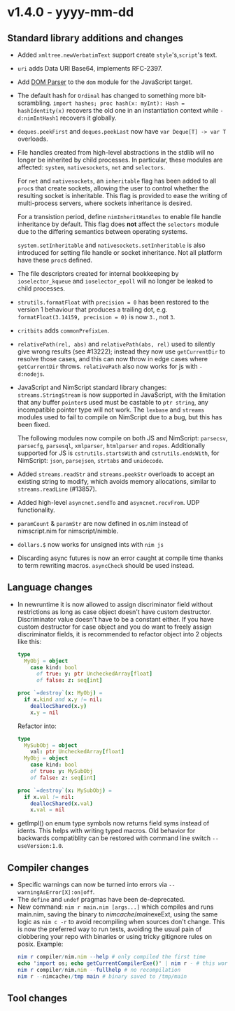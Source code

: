 # v1.4.0 - yyyy-mm-dd



## Standard library additions and changes
- Added `xmltree.newVerbatimText` support create `style`'s,`script`'s text.
- `uri` adds Data URI Base64, implements RFC-2397.
- Add [DOM Parser](https://developer.mozilla.org/en-US/docs/Web/API/DOMParser)
  to the `dom` module for the JavaScript target.
- The default hash for `Ordinal` has changed to something more bit-scrambling.
  `import hashes; proc hash(x: myInt): Hash = hashIdentity(x)` recovers the old
  one in an instantiation context while `-d:nimIntHash1` recovers it globally.
- `deques.peekFirst` and `deques.peekLast` now have `var Deque[T] -> var T` overloads.
- File handles created from high-level abstractions in the stdlib will no longer
  be inherited by child processes. In particular, these modules are affected:
  `system`, `nativesockets`, `net` and `selectors`.

  For `net` and `nativesockets`, an `inheritable` flag has been added to all
  `proc`s that create sockets, allowing the user to control whether the
  resulting socket is inheritable. This flag is provided to ease the writing of
  multi-process servers, where sockets inheritance is desired.

  For a transistion period, define `nimInheritHandles` to enable file handle
  inheritance by default. This flag does **not** affect the `selectors` module
  due to the differing semantics between operating systems.

  `system.setInheritable` and `nativesockets.setInheritable` is also introduced
  for setting file handle or socket inheritance. Not all platform have these
  `proc`s defined.

- The file descriptors created for internal bookkeeping by `ioselector_kqueue`
  and `ioselector_epoll` will no longer be leaked to child processes.

- `strutils.formatFloat` with `precision = 0` has been restored to the version
  1 behaviour that produces a trailing dot, e.g. `formatFloat(3.14159, precision = 0)`
  is now `3.`, not `3`.
- `critbits` adds `commonPrefixLen`.

- `relativePath(rel, abs)` and `relativePath(abs, rel)` used to silently give wrong results
  (see #13222); instead they now use `getCurrentDir` to resolve those cases,
  and this can now throw in edge cases where `getCurrentDir` throws.
  `relativePath` also now works for js with `-d:nodejs`.

- JavaScript and NimScript standard library changes: `streams.StringStream` is
  now supported in JavaScript, with the limitation that any buffer `pointer`s
  used must be castable to `ptr string`, any incompatible pointer type will not
  work. The `lexbase` and `streams` modules used to fail to compile on
  NimScript due to a bug, but this has been fixed.
  
  The following modules now compile on both JS and NimScript: `parsecsv`,
  `parsecfg`, `parsesql`, `xmlparser`, `htmlparser` and `ropes`. Additionally
  supported for JS is `cstrutils.startsWith` and `cstrutils.endsWith`, for
  NimScript: `json`, `parsejson`, `strtabs` and `unidecode`. 

- Added `streams.readStr` and `streams.peekStr` overloads to
  accept an existing string to modify, which avoids memory
  allocations, similar to `streams.readLine` (#13857).

- Added high-level `asyncnet.sendTo` and `asyncnet.recvFrom`. UDP functionality.

- `paramCount` & `paramStr` are now defined in os.nim instead of nimscript.nim for nimscript/nimble.
- `dollars.$` now works for unsigned ints with `nim js`

- Discarding async futures is now an error caught at compile time thanks to term rewriting macros.
  `asyncCheck` should be used instead.

## Language changes
- In newruntime it is now allowed to assign discriminator field without restrictions as long as case object doesn't have custom destructor. Discriminator value doesn't have to be a constant either. If you have custom destructor for case object and you do want to freely assign discriminator fields, it is recommended to refactor object into 2 objects like this:
  ```nim
  type
    MyObj = object
      case kind: bool
        of true: y: ptr UncheckedArray[float]
        of false: z: seq[int]

  proc `=destroy`(x: MyObj) =
    if x.kind and x.y != nil:
      deallocShared(x.y)
      x.y = nil
  ```
  Refactor into:
  ```nim
  type
    MySubObj = object
      val: ptr UncheckedArray[float]
    MyObj = object
      case kind: bool
      of true: y: MySubObj
      of false: z: seq[int]

  proc `=destroy`(x: MySubObj) =
    if x.val != nil:
      deallocShared(x.val)
      x.val = nil
  ```

- getImpl() on enum type symbols now returns field syms instead of idents. This helps
  with writing typed macros. Old behavior for backwards compatiblity can be restored
  with command line switch `--useVersion:1.0`.

## Compiler changes

- Specific warnings can now be turned into errors via `--warningAsError[X]:on|off`.
- The `define` and `undef` pragmas have been de-deprecated.
- New command: `nim r main.nim [args...]` which compiles and runs main.nim, saving
  the binary to $nimcache/main$exeExt, using the same logic as `nim c -r` to
  avoid recompiling when sources don't change. This is now the preferred way to
  run tests, avoiding the usual pain of clobbering your repo with binaries or
  using tricky gitignore rules on posix. Example:
  ```nim
  nim r compiler/nim.nim --help # only compiled the first time
  echo 'import os; echo getCurrentCompilerExe()' | nim r - # this works too
  nim r compiler/nim.nim --fullhelp # no recompilation
  nim r --nimcache:/tmp main # binary saved to /tmp/main
  ```

## Tool changes

